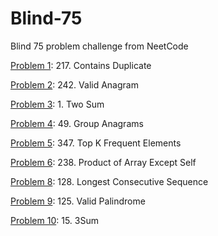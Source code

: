 # Blind-75
Blind 75 problem challenge from NeetCode

[Problem 1](p1.py): 217. Contains Duplicate

[Problem 2](p2.py): 242. Valid Anagram

[Problem 3](p3.py): 1. Two Sum

[Problem 4](p4.py): 49. Group Anagrams

[Problem 5](p5.py): 347. Top K Frequent Elements

[Problem 6](p6.py): 238. Product of Array Except Self

[Problem 8](p8.py): 128. Longest Consecutive Sequence

[Problem 9](p9.py): 125. Valid Palindrome

[Problem 10](p10.py): 15. 3Sum